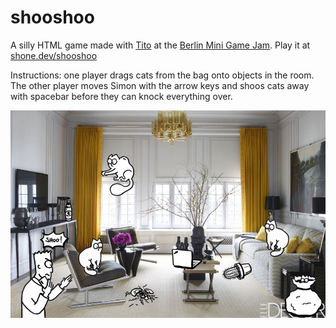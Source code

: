 # shooshoo
A silly HTML game made with [Tito](https://www.jer.design) at the [Berlin Mini Game Jam](http://berlinminijam.de). Play it at [shone.dev/shooshoo](https://shone.dev/shooshoo)

Instructions: one player drags cats from the bag onto objects in the room. The other player moves Simon with the arrow keys and shoos cats away with spacebar before they can knock everything over.

![Shooshoo screenshot](images/screenshot.jpg)
